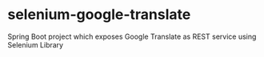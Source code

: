 # selenium-google-translate
Spring Boot project which exposes Google Translate as REST service using Selenium Library
